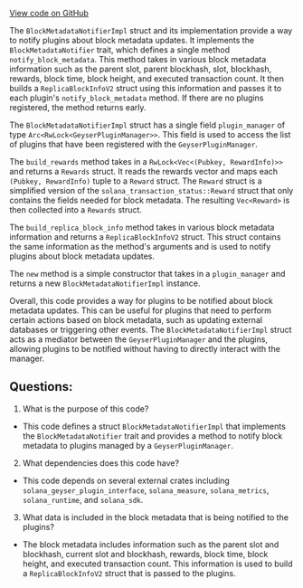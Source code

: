 
[View code on GitHub](https://github.com/solana-labs/solana/blob/master/geyser-plugin-manager/src/block_metadata_notifier.rs)

The `BlockMetadataNotifierImpl` struct and its implementation provide a way to notify plugins about block metadata updates. It implements the `BlockMetadataNotifier` trait, which defines a single method `notify_block_metadata`. This method takes in various block metadata information such as the parent slot, parent blockhash, slot, blockhash, rewards, block time, block height, and executed transaction count. It then builds a `ReplicaBlockInfoV2` struct using this information and passes it to each plugin's `notify_block_metadata` method. If there are no plugins registered, the method returns early.

The `BlockMetadataNotifierImpl` struct has a single field `plugin_manager` of type `Arc<RwLock<GeyserPluginManager>>`. This field is used to access the list of plugins that have been registered with the `GeyserPluginManager`.

The `build_rewards` method takes in a `RwLock<Vec<(Pubkey, RewardInfo)>>` and returns a `Rewards` struct. It reads the rewards vector and maps each `(Pubkey, RewardInfo)` tuple to a `Reward` struct. The `Reward` struct is a simplified version of the `solana_transaction_status::Reward` struct that only contains the fields needed for block metadata. The resulting `Vec<Reward>` is then collected into a `Rewards` struct.

The `build_replica_block_info` method takes in various block metadata information and returns a `ReplicaBlockInfoV2` struct. This struct contains the same information as the method's arguments and is used to notify plugins about block metadata updates.

The `new` method is a simple constructor that takes in a `plugin_manager` and returns a new `BlockMetadataNotifierImpl` instance.

Overall, this code provides a way for plugins to be notified about block metadata updates. This can be useful for plugins that need to perform certain actions based on block metadata, such as updating external databases or triggering other events. The `BlockMetadataNotifierImpl` struct acts as a mediator between the `GeyserPluginManager` and the plugins, allowing plugins to be notified without having to directly interact with the manager.
## Questions: 
 1. What is the purpose of this code?
- This code defines a struct `BlockMetadataNotifierImpl` that implements the `BlockMetadataNotifier` trait and provides a method to notify block metadata to plugins managed by a `GeyserPluginManager`.

2. What dependencies does this code have?
- This code depends on several external crates including `solana_geyser_plugin_interface`, `solana_measure`, `solana_metrics`, `solana_runtime`, and `solana_sdk`.

3. What data is included in the block metadata that is being notified to the plugins?
- The block metadata includes information such as the parent slot and blockhash, current slot and blockhash, rewards, block time, block height, and executed transaction count. This information is used to build a `ReplicaBlockInfoV2` struct that is passed to the plugins.